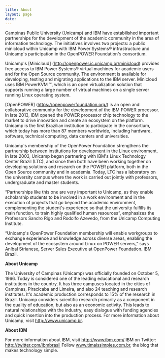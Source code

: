 ```yaml
---
title: About
layout: page
date:
---
```


Campinas Public University (Unicamp) and IBM have estabilished important partnerships for the development of the academic community in the area of ​​information technology. The initiatives involves two projects: a public minicloud within Unicamp with IBM Power Systems® infrastructure and Unicamp's participation in the OpenPOWER Foundation's consortium.

Unicamp's [Minicloud] (http://openpower.ic.unicamp.br/minicloud) provides free access to IBM Power Systems® virtual machines for academic users and for the Open Source community. The environment is available for developing, testing and migrating applications to the IBM server. Minicloud uses IBM PowerKVM ™, which is an open virtualization solution that supports running a large number of virtual machines on a single server running Linux operating system.

[OpenPOWER] (https://openpowerfoundation.org/) is an open and collaborative community for the development of the IBM POWER processor. In late 2013, IBM opened the POWER processor chip technology to the market to drive innovation and create an ecosystem on the platform. Unicamp is the first Brazilian institution to participate in the consortium, which today has more than 87 members worldwide, including hardware, software, technical computing, data centers and universities.

Unicamp's membership of the OpenPower Foundation strengthens the partnership between institutions for development in the Linux environment. In late 2003, Unicamp began partnering with IBM's Linux Technology Center Brazil (LTC), and since then both have been working together on developing solutions and research on the POWER platform, both in the Open Source community and in academia. Today, LTC has a laboratory on the university campus where the work is carried out jointly with professors, undergraduate and master students.

“Partnerships like this one are very important to Unicamp, as they enable scholarship students to be involved in a work environment and in the execution of projects that go beyond the academic environment, complementing the student's experience so that the university fulfills its main function. to train highly qualified human resources”, emphasizes the Professors Sandro Rigo and Rodolfo Azevedo, from the Unicamp Computing Institute.

“Unicamp's OpenPower Foundation membership will enable workgroups to exchange experience and knowledge across diverse areas, enabling the development of the ecosystem around Linux on POWER servers,” says Aníbal Strianese, Server Sales Executive at OpenPower Foundation. IBM Brazil.

**About Unicamp**

The University of Campinas (Unicamp) was officially founded on October 5, 1966. Today is considered one of the leading educational and research institutions in the country. It has three campuses located in the cities of Campinas, Piracicaba and Limeira, and also 24 teaching and research institutes. It's academic production corresponds to 15% of the research in Brazil. Unicamp considers scientific research primarily as a component in the quality of education, but also as an economic activity. This leads to natural relationships with the industry, easy dialogue with funding agencies and quick insertion into the production process. For more information about Unicamp, visit http://www.unicamp.br.

**About IBM**

For more information about IBM, visit http://www.ibm.com/
IBM on Twitter: http://twitter.com/ibmbrasil
Follow www.timaissimples.com.br, the blog that makes technology simple.
